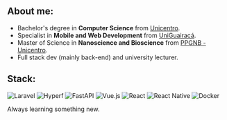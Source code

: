 

## About me:
- Bachelor's degree in **Computer Science** from <a href="https://www3.unicentro.br/">Unicentro</a>.
- Specialist in **Mobile and Web Development** from <a href="https://www.guairaca.com.br/">UniGuairacá</a>.
- Master of Science in **Nanoscience and Bioscience** from <a href="https://www3.unicentro.br/ppgnb/">PPGNB - Unicentro</a>.
- Full stack dev (mainly back-end) and university lecturer.

## Stack:

![Laravel](https://img.shields.io/badge/laravel-F9322C?style=for-the-badge&logo=laravel&logoColor=white)
![Hyperf](https://img.shields.io/badge/hyperf-3C90F5?style=for-the-badge&logo=php&logoColor=white)
![FastAPI](https://img.shields.io/badge/fastapi-009688?style=for-the-badge&logo=fastapi&logoColor=white)
![Vue.js](https://img.shields.io/badge/vue.js-42b883?style=for-the-badge&logo=vue.js&logoColor=white)
![React](https://img.shields.io/badge/react-20232A?style=for-the-badge&logo=react&logoColor=61DAFB)
![React Native](https://img.shields.io/badge/react%20native-20232A?style=for-the-badge&logo=react&logoColor=61DAFB)
![Docker](https://img.shields.io/badge/docker-2496ED?style=for-the-badge&logo=docker&logoColor=white)

Always learning something new. 
